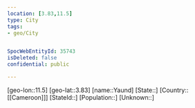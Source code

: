 ```yaml
---
location: [3.83,11.5]
type: City
tags:
- geo/City


SpocWebEntityId: 35743
isDeleted: false
confidential: public

---
```

[geo-lon::11.5]
[geo-lat::3.83]
[name::Yaund]
[State::]
[Country::[[Cameroon]]]
[StateId::]
[Population::]
[Unknown::]

